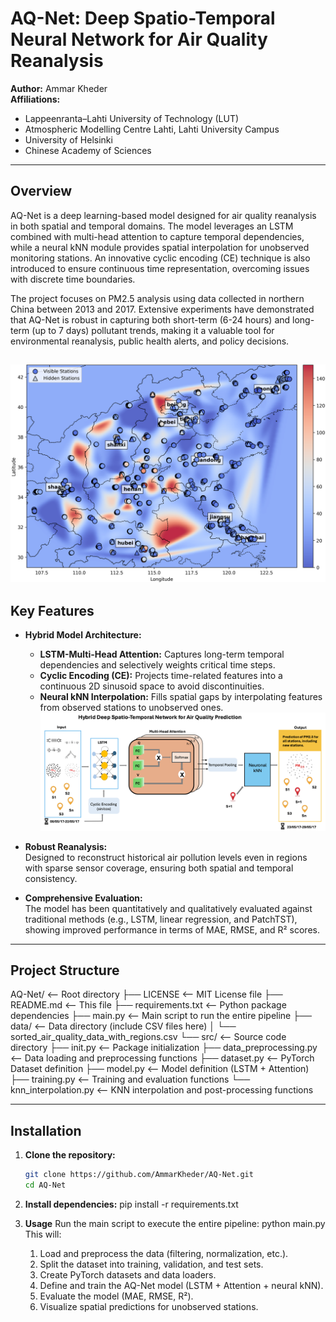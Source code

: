 # AQ-Net: Deep Spatio-Temporal Neural Network for Air Quality Reanalysis

**Author:** Ammar Kheder  
**Affiliations:**  
- Lappeenranta–Lahti University of Technology (LUT)  
- Atmospheric Modelling Centre Lahti, Lahti University Campus  
- University of Helsinki  
- Chinese Academy of Sciences

---

## Overview

AQ-Net is a deep learning-based model designed for air quality reanalysis in both spatial and temporal domains. The model leverages an LSTM combined with multi-head attention to capture temporal dependencies, while a neural kNN module provides spatial interpolation for unobserved monitoring stations. An innovative cyclic encoding (CE) technique is also introduced to ensure continuous time representation, overcoming issues with discrete time boundaries.

The project focuses on PM2.5 analysis using data collected in northern China between 2013 and 2017. Extensive experiments have demonstrated that AQ-Net is robust in capturing both short-term (6-24 hours) and long-term (up to 7 days) pollutant trends, making it a valuable tool for environmental reanalysis, public health alerts, and policy decisions.


![Description de l'image](img/PM2.5_Predicted_Upscaled_Map.png)
---

## Key Features

- **Hybrid Model Architecture:**  
  - **LSTM-Multi-Head Attention:** Captures long-term temporal dependencies and selectively weights critical time steps.
  - **Cyclic Encoding (CE):** Projects time-related features into a continuous 2D sinusoid space to avoid discontinuities.
  - **Neural kNN Interpolation:** Fills spatial gaps by interpolating features from observed stations to unobserved ones.
    ![Description de l'image](img/archi.png)


- **Robust Reanalysis:**  
  Designed to reconstruct historical air pollution levels even in regions with sparse sensor coverage, ensuring both spatial and temporal consistency.

- **Comprehensive Evaluation:**  
  The model has been quantitatively and qualitatively evaluated against traditional methods (e.g., LSTM, linear regression, and PatchTST), showing improved performance in terms of MAE, RMSE, and R² scores.

---

## Project Structure
AQ-Net/                         <– Root directory
├── LICENSE                     <– MIT License file
├── README.md                   <– This file
├── requirements.txt            <– Python package dependencies
├── main.py                     <– Main script to run the entire pipeline
├── data/                       <– Data directory (include CSV files here)
│   └── sorted_air_quality_data_with_regions.csv
└── src/                        <– Source code directory
├── init.py             <– Package initialization
├── data_preprocessing.py   <– Data loading and preprocessing functions
├── dataset.py              <– PyTorch Dataset definition
├── model.py                <– Model definition (LSTM + Attention)
├── training.py             <– Training and evaluation functions
└── knn_interpolation.py    <– KNN interpolation and post-processing functions

---

## Installation

1. **Clone the repository:**

   ```bash
   git clone https://github.com/AmmarKheder/AQ-Net.git
   cd AQ-Net
2. **Install dependencies:**
   pip install -r requirements.txt

3. **Usage**
Run the main script to execute the entire pipeline:
  python main.py
This will:
	1.	Load and preprocess the data (filtering, normalization, etc.).
	2.	Split the dataset into training, validation, and test sets.
	3.	Create PyTorch datasets and data loaders.
	4.	Define and train the AQ-Net model (LSTM + Attention + neural kNN).
	5.	Evaluate the model (MAE, RMSE, R²).
	6.	Visualize spatial predictions for unobserved stations.


